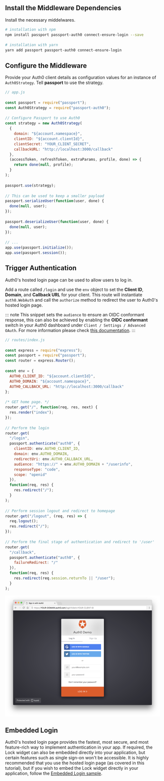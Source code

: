 ## Install the Middleware Dependencies

Install the necessary middelwares.

```bash
# installation with npm
npm install passport passport-auth0 connect-ensure-login --save

# installation with yarn
yarn add passport passport-auth0 connect-ensure-login
```

## Configure the Middleware

Provide your Auth0 client details as configuration values for an instance of `Auth0Strategy`. Tell **passport** to use the strategy.

```js
// app.js

const passport = require("passport");
const Auth0Strategy = require("passport-auth0");

// Configure Passport to use Auth0
const strategy = new Auth0Strategy(
  {
    domain: "${account.namespace}",
    clientID: "${account.clientId}",
    clientSecret: "YOUR_CLIENT_SECRET",
    callbackURL: "http://localhost:3000/callback"
  },
  (accessToken, refreshToken, extraParams, profile, done) => {
    return done(null, profile);
  }
);

passport.use(strategy);

// This can be used to keep a smaller payload
passport.serializeUser(function(user, done) {
  done(null, user);
});

passport.deserializeUser(function(user, done) {
  done(null, user);
});

// ...
app.use(passport.initialize());
app.use(passport.session());
```

## Trigger Authentication

Auth0's hosted login page can be used to allow users to log in.

Add a route called `/login` and use the `env` object to set the **Client ID**, **Domain**, and **Callback URL** for your client. This route will instantiate `auth0.WebAuth` and call the `authorize` method to redirect the user to Auth0's hosted login page.

::: note
This snippet sets the `audience` to ensure an OIDC conformant response, this can also be achieved by enabling the **OIDC conformant** switch in your Auth0 dashboard under `Client / Settings / Advanced OAuth`. For more information please check [this documentation](/api-auth/intro#how-to-use-the-new-flows).
:::

```js
// routes/index.js

const express = require("express");
const passport = require("passport");
const router = express.Router();

const env = {
  AUTH0_CLIENT_ID: "${account.clientId}",
  AUTH0_DOMAIN: "${account.namespace}",
  AUTH0_CALLBACK_URL: "http://localhost:3000/callback"
};

/* GET home page. */
router.get("/", function(req, res, next) {
  res.render("index");
});

// Perform the login
router.get(
  "/login",
  passport.authenticate("auth0", {
    clientID: env.AUTH0_CLIENT_ID,
    domain: env.AUTH0_DOMAIN,
    redirectUri: env.AUTH0_CALLBACK_URL,
    audience: "https://" + env.AUTH0_DOMAIN + "/userinfo",
    responseType: "code",
    scope: "openid"
  }),
  function(req, res) {
    res.redirect("/");
  }
);

// Perform session logout and redirect to homepage
router.get("/logout", (req, res) => {
  req.logout();
  res.redirect("/");
});

// Perform the final stage of authentication and redirect to '/user'
router.get(
  "/callback",
  passport.authenticate("auth0", {
    failureRedirect: "/"
  }),
  function(req, res) {
    res.redirect(req.session.returnTo || "/user");
  }
);
```

![hosted login](/media/articles/web/hosted-login.png)

## Embedded Login

Auth0's hosted login page provides the fastest, most secure, and most feature-rich way to implement authentication in your app. If required, the Lock widget can also be embedded directly into your application, but certain features such as single sign-on won't be accessible. It is highly recommended that you use the hosted login page (as covered in this tutorial), but if you wish to embed the Lock widget directly in your application, follow the [Embedded Login sample](https://github.com/auth0-samples/auth0-nodejs-webapp-sample/tree/embedded-login/01-Embedded-Login).
